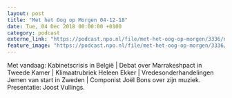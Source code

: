 ```yaml
---
layout: post
title: "Met het Oog op Morgen 04-12-18"
date: Tue, 04 Dec 2018 00:00:00 +0100
category: podcast
externe_link: "https://podcast.npo.nl/file/met-het-oog-op-morgen/3336/nporadio1_met-het-oog-op-morgen_20181204_met-het-oog-op-morgen-04-12-18.mp3"
feature_image: "https://podcast.npo.nl/file/met-het-oog-op-morgen/3336/nporadio1_met-het-oog-op-morgen_20181204_met-het-oog-op-morgen-04-12-18.mp3"
---
```


Met vandaag: Kabinetscrisis in België | Debat over Marrakeshpact in Tweede Kamer | Klimaatrubriek Heleen Ekker | Vredesonderhandelingen Jemen van start in Zweden | Componist Joël Bons over zijn muziek. Presentatie: Joost Vullings.
